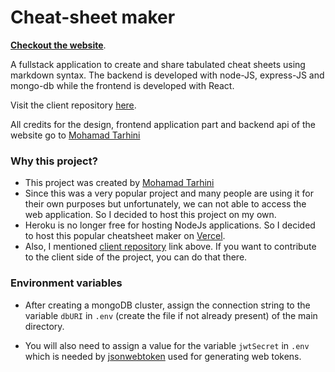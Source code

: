# Cheat-sheet maker

**[Checkout the website](https://cheatsheet-maker.herokuapp.com/)**.

A fullstack application to create and share tabulated cheat sheets using markdown syntax. The backend is developed with node-JS, express-JS and mongo-db while the frontend is developed with React.

Visit the client repository [here](https://github.com/abhidadhaniya23/cheatsheets-maker-client).

All credits for the design, frontend application part and backend api of the website go to [Mohamad Tarhini](https://github.com/mdtarhini)

### Why this project?

- This project was created by [Mohamad Tarhini](https://mdtarhini.com/)
- Since this was a very popular project and many people are using it for their own purposes but unfortunately, we can not able to access the web application. So I decided to host this project on my own.
- Heroku is no longer free for hosting NodeJs applications. So I decided to host this popular cheatsheet maker on [Vercel](https://vercel.com/).
- Also, I mentioned [client repository](https://github.com/abhidadhaniya23/cheat-sheets-maker-client) link above. If you want to contribute to the client side of the project, you can do that there.

### Environment variables

- After creating a mongoDB cluster, assign the connection string to the variable `dbURI` in `.env` (create the file if not already present) of the main directory.

- You will also need to assign a value for the variable `jwtSecret` in `.env` which is needed by [jsonwebtoken](https://github.com/auth0/node-jsonwebtoken#readme) used for generating web tokens.
